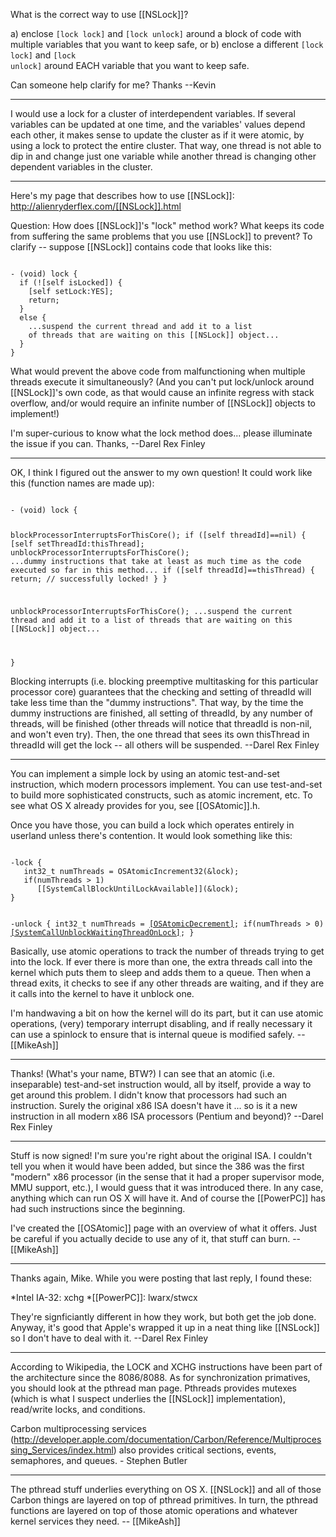 What is the correct way to use [[NSLock]]?

a) enclose <code>[lock lock]</code> and <code>[lock unlock]</code> around a block of code with multiple variables that you want to keep safe, or
b) enclose a different <code>[lock lock]</code> and <code>[lock unlock]</code> around EACH variable that you want to keep safe.

Can someone help clarify for me? Thanks --Kevin

----

I would use a lock for a cluster of interdependent variables. If several variables can be updated at one time, and the variables' values depend each other, it makes sense to update the cluster as if it were atomic, by using a lock to protect the entire cluster. That way, one thread is not able to dip in and change just one variable while another thread is changing other dependent variables in the cluster.

----

Here's my page that describes how to use [[NSLock]]:  http://alienryderflex.com/[[NSLock]].html

Question:  How does [[NSLock]]'s "lock" method work?  What keeps its code from suffering the same problems that you use [[NSLock]] to prevent?  To clarify -- suppose [[NSLock]] contains code that looks like this:

<code>
- (void) lock {
  if (![self isLocked]) {
    [self setLock:YES];
    return;
  }
  else {
    ...suspend the current thread and add it to a list
    of threads that are waiting on this [[NSLock]] object...
  }
}
</code> 

What would prevent the above code from malfunctioning when multiple threads execute it simultaneously?  (And you can't put lock/unlock around [[NSLock]]'s own code, as that would cause an infinite regress with stack overflow, and/or would require an infinite number of [[NSLock]] objects to implement!)

I'm super-curious to know what the lock method does...  please illuminate the issue if you can.  Thanks, --Darel Rex Finley

----

OK, I think I figured out the answer to my own question!  It could work like this (function names are made up):

<code>
- (void) lock {

  blockProcessorInterruptsForThisCore();
  if ([self threadId]==nil) {
    [self setThreadId:thisThread];
    unblockProcessorInterruptsForThisCore();
    ...dummy instructions that take at least as much
       time as the code executed so far in this method...
    if ([self threadId]==thisThread) {
      return;   //  successfully locked!
    }
  }

  unblockProcessorInterruptsForThisCore();
  ...suspend the current thread and add it to a list
     of threads that are waiting on this [[NSLock]] object...

}
</code>

Blocking interrupts (i.e. blocking preemptive multitasking for this particular processor core) guarantees that the
checking and setting of threadId will take less time than the "dummy instructions".  That way, by the time the dummy
instructions are finished, all setting of threadId, by any number of threads, will be finished (other threads will notice
that threadId is non-nil, and won't even try).  Then, the one thread that sees its own thisThread in threadId will get the
lock -- all others will be suspended.  --Darel Rex Finley

----
You can implement a simple lock by using an atomic test-and-set instruction, which modern processors implement. You can use test-and-set to build more sophisticated constructs, such as atomic increment, etc. To see what OS X already provides for you, see [[OSAtomic]].h.

Once you have those, you can build a lock which operates entirely in userland unless there's contention. It would look something like this:

<code>
-lock {
   int32_t numThreads = OSAtomicIncrement32(&lock);
   if(numThreads > 1)
      [[SystemCallBlockUntilLockAvailable]](&lock);
}

-unlock {
   int32_t numThreads = [[OSAtomicDecrement]](&lock);
   if(numThreads > 0)
      [[SystemCallUnblockWaitingThreadOnLock]](&lock);
}
</code>

Basically, use atomic operations to track the number of threads trying to get into the lock. If ever there is more than one, the extra threads call into the kernel which puts them to sleep and adds them to a queue. Then when a thread exits, it checks to see if any other threads are waiting, and if they are it calls into the kernel to have it unblock one.

I'm handwaving a bit on how the kernel will do its part, but it can use atomic operations, (very) temporary interrupt disabling, and if really necessary it can use a spinlock to ensure that is internal queue is modified safely. -- [[MikeAsh]]

----

Thanks!  (What's your name, BTW?)  I can see that an atomic (i.e. inseparable) test-and-set instruction would, all by itself, provide a way to get around this problem.  I didn't know that processors had such an instruction.  Surely the original x86 ISA doesn't have it ... so is it a new instruction in all modern x86 ISA processors (Pentium and beyond)?  --Darel Rex Finley

----

Stuff is now signed! I'm sure you're right about the original ISA. I couldn't tell you when it would have been added, but since the 386 was the first "modern" x86 processor (in the sense that it had a proper supervisor mode, MMU support, etc.), I would guess that it was introduced there. In any case, anything which can run OS X will have it. And of course the [[PowerPC]] has had such instructions since the beginning.

I've created the [[OSAtomic]] page with an overview of what it offers. Just be careful if you actually decide to use any of it, that stuff can burn. -- [[MikeAsh]]

----

Thanks again, Mike.  While you were posting that last reply, I found these:


*Intel IA-32:  xchg
*[[PowerPC]]:  lwarx/stwcx


They're signficiantly different in how they work, but both get the job done.  Anyway, it's good that Apple's wrapped it up in a neat thing like [[NSLock]] so I don't have to deal with it.  --Darel Rex Finley

----

According to Wikipedia, the LOCK and XCHG instructions have been part of the architecture since the 8086/8088. As for synchronization primatives, you should look at the pthread man page. Pthreads provides mutexes (which is what I suspect underlies the [[NSLock]] implementation), read/write locks, and conditions.

Carbon multiprocessing services (http://developer.apple.com/documentation/Carbon/Reference/Multiprocessing_Services/index.html) also provides critical sections, events, semaphores, and queues. - Stephen Butler

----

The pthread stuff underlies everything on OS X. [[NSLock]] and all of those Carbon things are layered on top of pthread primitives. In turn, the pthread functions are layered on top of those atomic operations and whatever kernel services they need. -- [[MikeAsh]]